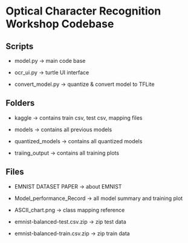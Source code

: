 # **Optical Character Recognition Workshop Codebase**

## **Scripts**

* model.py  $\rightarrow$   main code base

* ocr_ui.py     $\rightarrow$   turtle UI interface

* convert_model.py    $\rightarrow$   quantize & convert model to TFLite

## **Folders**

* kaggle    $\rightarrow$   contains train csv, test csv, mapping files

* models    $\rightarrow$   contains all previous models

* quantized_models  $\rightarrow$   contains all quantized models

* traiing_output    $\rightarrow$   contains all training plots

## **Files**

* EMNIST DATASET PAPER  $\rightarrow$   about EMNIST

* Model_performance_Record $\rightarrow$   all model summary and training plot

* ASCII_chart.png   $\rightarrow$   class mapping reference

* emnist-balanced-test.csv.zip  $\rightarrow$   zip test data

* emnist-balanced-train.csv.zip $\rightarrow$   zip train data
